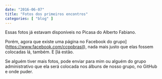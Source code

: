 ```yaml
---
date: "2016-06-07"
title: "Fotos dos primeiros encontros"
categories: [ "blog" ]
---
```

Essas fotos já estavam disponíveis no Picasa do Alberto Fabiano.

Porém, agora que existe uma página no Facebook do grupo](https://www.facebook.com/ccppbrasil), nada mais justo que elas fossem colocadas lá, também. E [lá estão.

Se alguém tiver mais fotos, pode enviar para mim ou alguém do grupo administrativo que ela será colocada nos álbuns de nosso grupo, no GitHub e onde puder.
